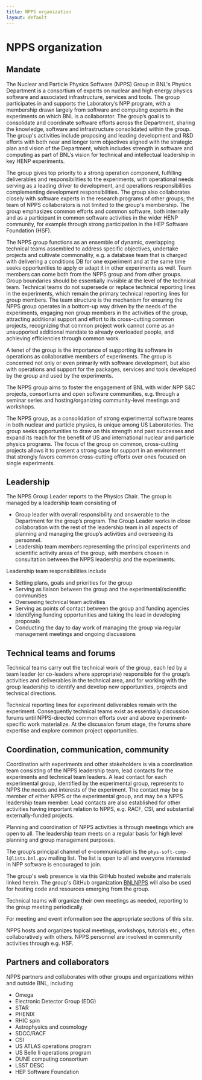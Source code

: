 ```yaml
---
title: NPPS organization
layout: default
---
```


# NPPS organization

## Mandate

The Nuclear and Particle Physics Software (NPPS) Group in BNL's Physics Department is a consortium of experts on nuclear and high energy physics software and associated infrastructure, services and tools. The group participates in and supports the Laboratory’s NPP program, with a membership drawn largely from software and computing experts in the experiments on which BNL is a collaborator.  The group’s goal is to consolidate and coordinate software efforts across the Department, sharing the knowledge, software and infrastructure consolidated within the group. The group's activities include proposing and leading development and R&D efforts with both near and longer term objectives aligned with the strategic plan and vision of the Department, which includes strength in software and computing as part of BNL’s vision for technical and intellectual leadership in key HENP experiments. 

The group gives top priority to a strong operation component, fulfilling deliverables and responsibilities to the experiments, with operational needs serving as a leading driver to development, and operations responsibilities complementing development responsibilities. The group also collaborates closely with software experts in the research programs of other groups; the team of NPPS collaborators is not limited to the group's membership. The group emphasizes common efforts and common software, both internally and as a participant in common software activities in the wider HENP community, for example through strong participation in the HEP Software Foundation (HSF).

The NPPS group functions as an ensemble of dynamic, overlapping technical teams assembled to address specific objectives, undertake projects and cultivate commonality, e.g. a database team that is charged with delivering a conditions DB for one experiment and at the same time seeks opportunities to apply or adapt it in other experiments as well. Team members can come both from the NPPS group and from other groups. Group boundaries should be essentially invisible at the level of the technical team. Technical teams do not supersede or replace technical reporting lines in the experiments, which remain the primary technical reporting lines for group members. The team structure is the mechanism for
ensuring the NPPS group operates in a bottom-up way driven by the needs of the experiments,
engaging non group members in the activities of the group,
attracting additional support and effort to its cross-cutting common projects, recognizing that common project work cannot come as an unsupported additional mandate to already overloaded people, and achieving efficiencies through common work.

A tenet of the group is the importance of supporting its software in operations as collaborative members of experiments. The group is concerned not only or even primarily with software development, but also with operations and support for the packages, services and tools developed by the group and used by the experiments.

The NPPS group aims to foster the engagement of BNL with wider NPP S&C projects, consortiums and open software communities, e.g. through a seminar series and hosting/organizing community-level meetings and workshops.

The NPPS group, as a consolidation of strong experimental software teams in both nuclear and particle physics, is unique among US Laboratories. The group seeks opportunities to draw on this strength and past successes and expand its reach for the benefit of US and international nuclear and particle physics programs. The focus of the group on common, cross-cutting projects allows it to present a strong case for support in an environment that strongly favors common cross-cutting efforts over ones focused on single experiments.

## Leadership

The NPPS Group Leader reports to the Physics Chair. 
The group is managed by a leadership team consisting of
   * Group leader with overall responsibility and answerable to the Department for the group’s program. The Group Leader works in close collaboration with the rest of the leadership team in all aspects of planning and managing the group’s activities and overseeing its personnel.
   * Leadership team members representing the principal experiments and scientific activity areas of the group, with members chosen in consultation between the NPPS leadership and the experiments.
   
Leadership team responsibilities include
   * Setting plans, goals and priorities for the group
   * Serving as liaison between the group and the experimental/scientific communities
   * Overseeing technical team activities
   * Serving as points of contact between the group and funding agencies
   * Identifying funding opportunities and taking the lead in developing proposals
   * Conducting the day to day work of managing the group via regular management meetings and ongoing discussions

## Technical teams and forums

Technical teams carry out the technical work of the group, each led by a team leader (or co-leaders where appropriate) responsible for the group’s activities and deliverables in the technical area, and for working with the group leadership to identify and develop new opportunities, projects and technical directions.

Technical reporting lines for experiment deliverables remain with the experiment. Consequently technical teams exist as essentially discussion forums until NPPS-directed common efforts over and above experiment-specific work materialize. At the discussion forum stage, the forums share expertise and explore common project opportunities.

## Coordination, communication, community

Coordination with experiments and other stakeholders is via a coordination team consisting of the NPPS leadership team, lead contacts for the experiments and technical team leaders. A lead contact for each experimental group, identified by the experimental group, represents to NPPS the needs and interests of the experiment. The contact may be a member of either NPPS or the experimental group, and may be a NPPS leadership team member. Lead contacts are also established for other activities having important relation to NPPS, e.g. RACF, CSI, and substantial externally-funded projects.

Planning and coordination of NPPS activities is through meetings which are open to all. The leadership team meets on a regular basis for high level planning and group management purposes.

The group’s principal channel of e-communication is the `phys-soft-comp-l@lists.bnl.gov` mailing list. The list is open to all and everyone interested in NPP software is encouraged to join.

The group's web presence is via this GitHub hosted website and materials linked herein. The group's GitHub organization [BNLNPPS](https://github.com/BNLNPPS) will also be used for hosting code and resources emerging from the group.

Technical teams will organize their own meetings as needed, reporting to the group meeting periodically.

For meeting and event information see the appropriate sections of this site.

NPPS hosts and organizes topical meetings, workshops, tutorials etc., often collaboratively with others. NPPS personnel are involved in community activities through e.g. HSF.

## Partners and collaborators 

NPPS partners and collaborates with other groups and organizations within and outside BNL, including
   - Omega
   - Electronic Detector Group (EDG)
   - STAR
   - PHENIX
   - RHIC spin
   - Astrophysics and cosmology
   - SDCC/RACF
   - CSI
   - US ATLAS operations program
   - US Belle II operations program
   - DUNE computing consortium
   - LSST DESC
   - HEP Software Foundation

